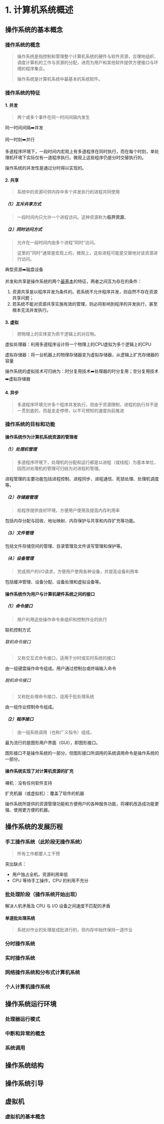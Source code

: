 # 1. 计算机系统概述

## 操作系统的基本概念

### 操作系统的概念

> 操作系统是指控制和管理整个计算机系统的硬件与软件资源，合理地组织、调度计算机的工作与资源的分配，进而为用户和其他软件提供方便接口与环境的程序集合。
>
> 操作系统是计算机系统中最基本的系统软件。

### 操作系统的特征

#### 1. 并发

> 两个或多个事件在同一时间间隔内发生

同一时间间隔➡️并发

同一时刻➡️并行

多道程序环境下，一段时间内宏观上有多道程序在同时执行，而在每个时刻，单处理机环境下实际仅有一道程序执行。微观上这些程序仍是分时交替执行的。

操作系统的并发性是通过分时得以实现的。

#### 2. 共享

> 系统中的资源可供内存中多个并发执行的进程共同使用

##### （1）互斥共享方式

> 一段时间内只允许一个进程访问。这种资源称为**临界资源**。

##### （2）同时访问方式

> 允许在一段时间内由多个进程“同时“访问。
>
> 这里的”同时“通常是宏观上的，微观上，这些进程可能是交替地对该资源进行访问。

典型资源➡️磁盘设备

并发和共享是操作系统的两个<u>最基本</u>的特征，两者之间互为存在的条件：

1. 资源共享是以程序并发为条件的。若系统不允许程序并发，则自然不存在资源共享问题；
2. 若系统不能对资源共享实施有效的管理，则必将影响到程序的并发执行，甚至根本无法并发执行。

#### 3. 虚拟

> 把物理上的实体变为若干逻辑上的对应物。

虚拟处理器：利用多道程序设计将一个物理上的CPU虚拟为多个逻辑上的CPU

虚拟存储器：将一台机器上的物理存储器变为虚拟存储器，从逻辑上扩充存储器的容量

操作系统的虚拟技术可归纳为：时分复用技术➡️处理器的时分复用；空分复用技术➡️虚拟存储器

#### 4. 异步

> 多道程序环境允许多个程序并发执行，但由于资源限制，进程的执行并不是一贯到底的，而是走走停停，以不可预知的速度向前推进

### 操作系统的目标和功能

#### 操作系统作为计算机系统资源的管理者

##### （1）处理机管理

> 多道程序环境下，处理机的分配和运行都是以进程（或线程）为基本单位，因而对处理机的管理可归结为对进程的管理。

进程管理的主要功能包括进程控制、进程同步、进程通信、死锁处理、处理机调度等。

##### （2）存储器管理

> 给程序提供良好环境，方便用户使用及提高内存利用率

包括内存分配与回收、地址映射、内存保护与共享和内存扩充等功能。

##### （3）文件管理

包括文件存储空间的管理、目录管理及文件读写管理和保护等。

##### （4）设备管理

> 完成用户的I/O请求，方便用户使用各种设备，并提高设备利用率

包括缓冲管理、设备分配、设备处理和虚拟设备等。

#### 操作系统作为用户与计算机硬件系统之间的接口

##### （1）命令接口

> 用户利用这些操作命令来组织和控制作业的执行

联机控制方式

###### 联机命令接口

> 又称交互式命令接口，适用于分时或实时系统的接口

由一组键盘操作命令组成。用户通过控制台或终端输入命令

###### 脱机命令接口

> 又称批处理命令接口，适用于批处理系统

由一组作业控制命令组成。

##### （2）程序接口

> 由一组系统调用（也称广义指令）组成。

最为流行的是图形用户界面（GUI），即图形接口。

图形接口不是操作系统的一部分，但图形接口所调用的系统调用命令是操作系统的一部分。

#### 操作系统实现了对计算机资源的扩充

裸机：没有任何软件支持

扩充机器（或虚拟机）：覆盖了软件的机器

操作系统所提供的资源管理功能和方便用户的各种服务功能，将裸机改造成功能更强、使用更方便的机器。

## 操作系统的发展历程

### 手工操作系统（此阶段无操作系统）

> 所有工作都要人工干预

突出缺点：

- 用户独占全机，资源利用率低
- CPU 等待手工操作，CPU 的利用不充分

### 批处理阶段（操作系统开始出现）

解决人机矛盾及 CPU 与 I/O 设备之间速度不匹配的矛盾

#### 单道批处理系统

> 系统对作业的处理是成批进行的，但内存中始终保持一道作业

### 分时操作系统

### 实时操作系统

### 网络操作系统和分布式计算机系统

### 个人计算机操作系统

## 操作系统运行环境

### 处理器运行模式

### 中断和异常的概念

### 系统调用

## 操作系统结构

## 操作系统引导

## 虚拟机

### 虚拟机的基本概念

